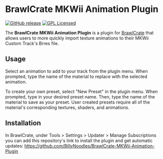 # BrawlCrate MKWii Animation Plugin
[![GitHub release](https://img.shields.io/github/release/BillyNoodles/BrawlCrate-MKWii-Animation-Plugin.svg)](https://github.com/BillyNoodles/BrawlCrate-MKWii-Animation-Plugin/releases/latest)
[![GPL Licensed](https://img.shields.io/github/license/BillyNoodles/BrawlCrate-MKWii-Animation-Plugin)](https://github.com/BillyNoodles/BrawlCrate-MKWii-Animation-Plugin/blob/master/LICENSE)

The **BrawlCrate MKWii Animation Plugin** is a plugin for [BrawlCrate](https://github.com/soopercool101/BrawlCrate) that allows users to more quickly import texture animations to their MKWii Custom Track's Brres file.

## Usage
Select an animation to add to your track from the plugin menu. When prompted, type the name of the material to replace with the selected animation.

To create your own preset, select "New Preset" in the plugin menu. When prompted, type in your desired preset name. Then, type the name of the material to save as your preset. 
User created presets require all of the material's corresponding textures, shaders, and animations.

## Installation
In BrawlCrate, under Tools > Settings > Updater > Manage Subscriptions you can add this repository's link to install the plugin and get automatic updates: https://github.com/BillyNoodles/BrawlCrate-MKWii-Animation-Plugin
